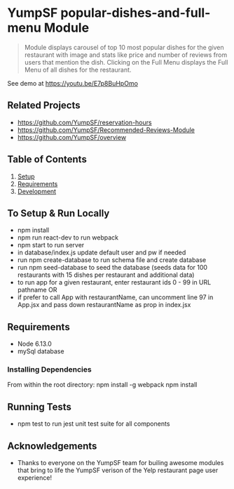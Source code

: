 # YumpSF popular-dishes-and-full-menu Module

> Module displays carousel of top 10 most popular dishes for the given restaurant with image and stats like price and number of reviews from users that mention the dish. Clicking on the Full Menu displays the Full Menu of all dishes for the restaurant. 

See demo at https://youtu.be/E7p8BuHpOmo

## Related Projects
  - https://github.com/YumpSF/reservation-hours
  - https://github.com/YumpSF/Recommended-Reviews-Module
  - https://github.com/YumpSF/overview

## Table of Contents
1. [Setup](#Setup)
2. [Requirements](#requirements)
3. [Development](#development)

## To Setup & Run Locally
 - npm install
 - npm run react-dev to run webpack
 - npm start to run server
 - in database/index.js update default user and pw if needed
 - run npm create-database to run schema file and create database
 - run npm seed-database to seed the database (seeds data for 100 restaurants with 15 dishes per restaurant and additional data)
 - to run app for a given restaurant, enter restaurant ids 0 - 99 in URL pathname OR
 - if prefer to call App with restaurantName, can uncomment line 97 in App.jsx and pass down restaurantName as prop in index.jsx

## Requirements
- Node 6.13.0 
- mySql database 

### Installing Dependencies

From within the root directory:
npm install -g webpack
npm install

## Running Tests
- npm test to run jest unit test suite for all components 

## Acknowledgements
- Thanks to everyone on the YumpSF team for builing awesome modules that bring to life the YumpSF verison of the Yelp restaurant page user experience! 

